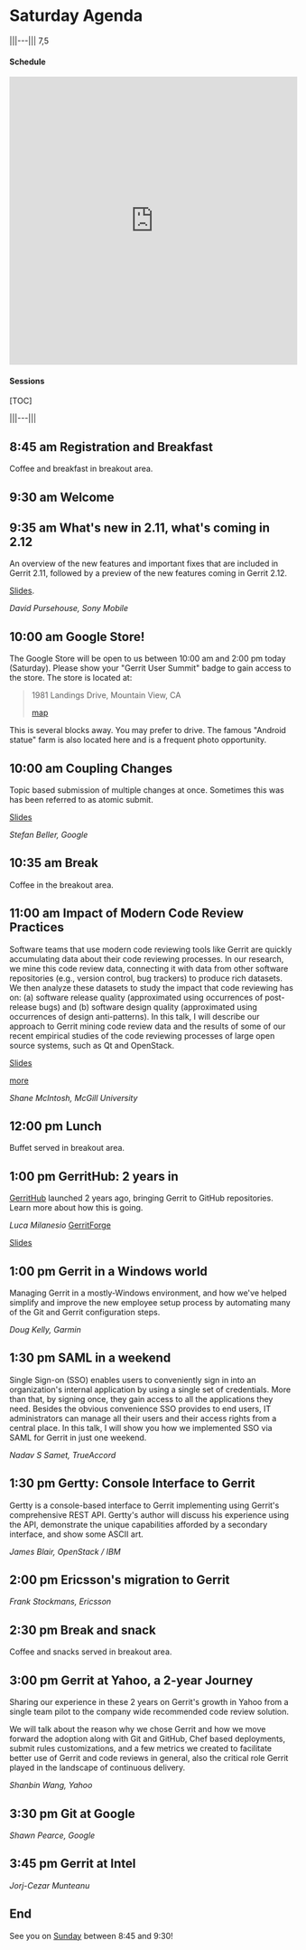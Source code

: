 # Saturday Agenda

|||---||| 7,5

#### Schedule
<iframe
  src="https://docs.google.com/spreadsheets/d/1k3Q_Jx-iSPlHzfeTmrYYuMrebripvkD98vknhhOth50/pubhtml?gid=811932605&widget=true&headers=false"
  width="510px"
  height="510px"
  frameborder="0"></iframe>

#### Sessions
[TOC]

|||---|||

## 8:45 am Registration and Breakfast

Coffee and breakfast in breakout area.

## 9:30 am Welcome
## 9:35 am What's new in 2.11, what's coming in 2.12

An overview of the new features and important fixes that are included
in Gerrit 2.11, followed by a preview of the new features coming in
Gerrit 2.12.

[Slides](https://docs.google.com/presentation/d/1xfO_qXIxO4nErjmYFlPu6eNYD82gNv9q7ce0LzeqGO8/edit?usp=sharing).

*David Pursehouse, Sony Mobile*

## 10:00 am Google Store!

The Google Store will be open to us between 10:00 am and 2:00 pm today
(Saturday).  Please show your "Gerrit User Summit" badge to gain
access to the store.  The store is located at:

> 1981 Landings Drive,
> Mountain View, CA
> 
> [map](https://www.google.com/maps/place/1981+Landings+Dr,+Mountain+View,+CA+94043/@37.418634,-122.087419,17z/data=!4m2!3m1!1s0x808fba0168aac6df:0x124c212de8b51510)

This is several blocks away.  You may prefer to drive.  The famous
"Android statue" farm is also located here and is a frequent photo
opportunity.

## 10:00 am Coupling Changes

Topic based submission of multiple changes at once.  Sometimes this
was has been referred to as atomic submit.

[Slides](https://storage.googleapis.com/gerrit-talks/summit/2015/Coupling-Changes.pdf)

*Stefan Beller, Google*

## 10:35 am Break

Coffee in the breakout area.

## 11:00 am Impact of Modern Code Review Practices

Software teams that use modern code reviewing tools like Gerrit are
quickly accumulating data about their code reviewing processes.  In
our research, we mine this code review data, connecting it with data
from other software repositories (e.g., version control, bug trackers)
to produce rich datasets.  We then analyze these datasets to study the
impact that code reviewing has on: (a) software release quality
(approximated using occurrences of post-release bugs) and (b) software
design quality (approximated using occurrences of design
anti-patterns).  In this talk, I will describe our approach to Gerrit
mining code review data and the results of some of our recent
empirical studies of the code reviewing processes of large open source
systems, such as Qt and OpenStack.

[Slides](https://www.dropbox.com/s/rphmjkay4yf22dy/GerritSummit.pdf?dl=0)

[more](http://shanemcintosh.org/tags/code-review.html)

*Shane McIntosh, McGill University*

## 12:00 pm Lunch

Buffet served in breakout area.

## 1:00 pm GerritHub: 2 years in

[GerritHub](http://gerrithub.io/) launched 2 years ago, bringing
Gerrit to GitHub repositories. Learn more about how this is going.

*Luca Milanesio* [GerritForge](http://www.gerritforge.com)

[Slides](http://www.slideshare.net/lucamilanesio/gerrithubio-present-past-future)

## 1:00 pm Gerrit in a Windows world

Managing Gerrit in a mostly-Windows environment, and how we've helped
simplify and improve the new employee setup process by automating many
of the Git and Gerrit configuration steps.

*Doug Kelly, Garmin*

## 1:30 pm SAML in a weekend

Single Sign-on (SSO) enables users to conveniently sign in into an
organization's internal application by using a single set of
credentials.  More than that, by signing once, they gain access to all
the applications they need.  Besides the obvious convenience SSO
provides to end users, IT administrators can manage all their users
and their access rights from a central place.  In this talk, I will
show you how we implemented SSO via SAML for Gerrit in just one
weekend.

*Nadav S Samet, TrueAccord*

## 1:30 pm Gertty: Console Interface to Gerrit

Gertty is a console-based interface to Gerrit implementing using
Gerrit's comprehensive REST API.  Gertty's author will discuss his
experience using the API, demonstrate the unique capabilities afforded
by a secondary interface, and show some ASCII art.

*James Blair, OpenStack / IBM*

## 2:00 pm Ericsson's migration to Gerrit

*Frank Stockmans, Ericsson*

## 2:30 pm Break and snack

Coffee and snacks served in breakout area.

## 3:00 pm Gerrit at Yahoo, a 2-year Journey

Sharing our experience in these 2 years on Gerrit's growth in Yahoo
from a single team pilot to the company wide recommended code review
solution.

We will talk about the reason why we chose Gerrit and how we move
forward the adoption along with Git and GitHub, Chef based
deployments, submit rules customizations, and a few metrics we created
to facilitate better use of Gerrit and code reviews in general, also
the critical role Gerrit played in the landscape of continuous
delivery.

*Shanbin Wang, Yahoo*

## 3:30 pm Git at Google

*Shawn Pearce, Google*

## 3:45 pm Gerrit at Intel

*Jorj-Cezar Munteanu*

## End

See you on [Sunday](/sun.md) between 8:45 and 9:30!
